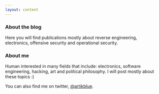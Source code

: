```yaml
---
layout: content
---
```


### About the blog 

Here you will find publications mostly about reverse engineering, electronics, offensive security and operational security.

### About me

Human interested in many fields that include: electronics, software engineering, hacking, art and political philosophy. I will post mostly about these topics :)

You can also find me on twitter, [@artikblue](https://twitter.com/artikblue).
